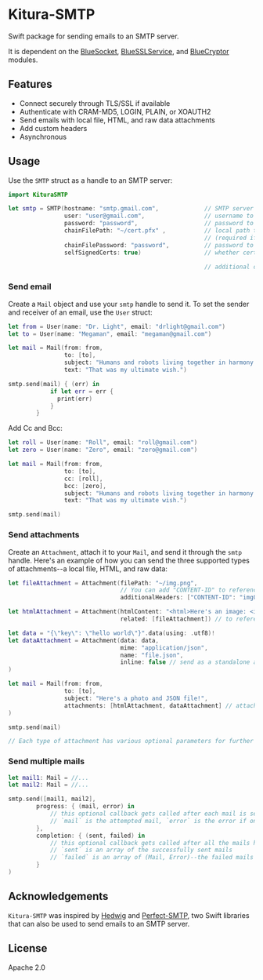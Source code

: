 # Kitura-SMTP

Swift package for sending emails to an SMTP server.

It is dependent on the [BlueSocket](https://github.com/IBM-Swift/BlueSocket.git), [BlueSSLService](https://github.com/IBM-Swift/BlueSSLService), and [BlueCryptor](https://github.com/IBM-Swift/BlueCryptor.git) modules.

## Features
- Connect securely through TLS/SSL if available
- Authenticate with CRAM-MD5, LOGIN, PLAIN, or XOAUTH2
- Send emails with local file, HTML, and raw data attachments
- Add custom headers
- Asynchronous

## Usage

Use the `SMTP` struct as a handle to an SMTP server:

```swift
import KituraSMTP

let smtp = SMTP(hostname: "smtp.gmail.com",             // SMTP server address
                user: "user@gmail.com",                 // username to login 
                password: "password",                   // password to login
                chainFilePath: "~/cert.pfx" ,           // local path to certificate chain file
                                                        // (required if your server uses an SSL/TLS (STARTTLS) port)
                chainFilePassword: "password",          // password to certificate chain file
                selfSignedCerts: true)                  // whether certificate is self signed

                                                        // additional optional parameters available for customization
```

### Send email

Create a `Mail` object and use your `smtp` handle to send it. To set the sender and receiver of an email, use the `User` struct:

```swift
let from = User(name: "Dr. Light", email: "drlight@gmail.com")
let to = User(name: "Megaman", email: "megaman@gmail.com")

let mail = Mail(from: from,
                to: [to],
                subject: "Humans and robots living together in harmony and equality.",
                text: "That was my ultimate wish.")

smtp.send(mail) { (err) in
            if let err = err {
              print(err)
            }
        }
```

Add Cc and Bcc:

```swift
let roll = User(name: "Roll", email: "roll@gmail.com")
let zero = User(name: "Zero", email: "zero@gmail.com")

let mail = Mail(from: from,
                to: [to],
                cc: [roll],
                bcc: [zero],
                subject: "Humans and robots living together in harmony and equality.",
                text: "That was my ultimate wish.")

smtp.send(mail)

```

### Send attachments

Create an `Attachment`, attach it to your `Mail`, and send it through the `smtp` handle. Here's an example of how you can send the three supported types of attachments--a local file, HTML, and raw data:

```swift
let fileAttachment = Attachment(filePath: "~/img.png",
                                // You can add "CONTENT-ID" to reference this in another attachment
                                additionalHeaders: ["CONTENT-ID": "img001"])

let htmlAttachment = Attachment(htmlContent: "<html>Here's an image: <img src=\"cid:img001\"/></html>", 
                                related: [fileAttachment]) // to reference `fileAttachment`

let data = "{\"key\": \"hello world\"}".data(using: .utf8)!
let dataAttachment = Attachment(data: data, 
                                mime: "application/json", 
                                name: "file.json",
                                inline: false // send as a standalone attachment
)

let mail = Mail(from: from, 
                to: [to], 
                subject: "Here's a photo and JSON file!", 
                attachments: [htmlAttachment, dataAttachment] // attachments we created earlier
)

smtp.send(mail)

// Each type of attachment has various optional parameters for further customization
```

### Send multiple mails

```swift
let mail1: Mail = //...
let mail2: Mail = //...

smtp.send([mail1, mail2], 
        progress: { (mail, error) in
            // this optional callback gets called after each mail is sent
            // `mail` is the attempted mail, `error` is the error if one occured
        },
        completion: { (sent, failed) in
            // this optional callback gets called after all the mails have been sent
            // `sent` is an array of the successfully sent mails
            // `failed` is an array of (Mail, Error)--the failed mails and their corresponding errors
        }
)
```

## Acknowledgements

`Kitura-SMTP` was inspired by [Hedwig](https://github.com/onevcat/Hedwig) and [Perfect-SMTP](https://github.com/PerfectlySoft/Perfect-SMTP), two Swift libraries that can also be used to send emails to an SMTP server.

## License

Apache 2.0
